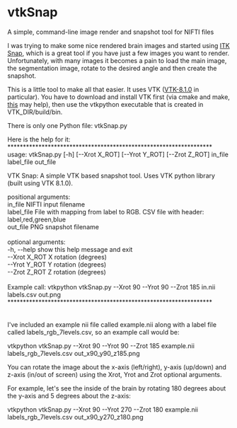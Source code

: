 # vtkSnap
A simple, command-line image render and snapshot tool for NIFTI files

I was trying to make some nice rendered brain images and started using [ITK Snap](https://github.com/pyushkevich/itksnap), which is a great tool if you have just a few images you want to render. Unfortunately, with many images it becomes a pain to load the main image, the segmentation image, rotate to the desired angle and then create the snapshot. 

This is a little tool to make all that easier. It uses VTK ([VTK-8.1.0](https://www.vtk.org/download/) in particular). You have to download and install VTK first (via cmake and make, [this](https://www.vtk.org/Wiki/VTK/Building/MacOSX) may help), then use the vtkpython executable that is created in VTK_DIR/build/bin.


There is only one Python file: vtkSnap.py 

Here is the help for it:
\
******************************************************************\
usage: vtkSnap.py [-h] [--Xrot X_ROT] [--Yrot Y_ROT] [--Zrot Z_ROT] in_file label_file out_file  

VTK Snap: A simple VTK based snapshot tool. Uses VTK python library (built
using VTK 8.1.0).

positional arguments:\
  in_file       NIFTI input filename\
  label_file    File with mapping from label to RGB. CSV file with header:\
                label,red,green,blue\
  out_file      PNG snapshot filename\
\
optional arguments:\
  -h, --help    show this help message and exit\
  --Xrot X_ROT  X rotation (degrees)\
  --Yrot Y_ROT  Y rotation (degrees)\
  --Zrot Z_ROT  Z rotation (degrees)\
\
Example call: vtkpython vtkSnap.py --Xrot 90 --Yrot 90 --Zrot 185 in.nii labels.csv out.png\
******************************************************************\
\
\
I've included an example nii file called example.nii along with a label file called labels_rgb_7levels.csv, so an example call would be:

vtkpython vtkSnap.py --Xrot 90 --Yrot 90 --Zrot 185 example.nii labels_rgb_7levels.csv out_x90_y90_z185.png

You can rotate the image about the x-axis (left/right), y-axis (up/down) and z-axis (in/out of screen) using the Xrot, Yrot and Zrot optional arguments.

For example, let's see the inside of the brain by rotating 180 degrees about the y-axis and 5 degrees about the z-axis:

vtkpython vtkSnap.py --Xrot 90 --Yrot 270 --Zrot 180 example.nii labels_rgb_7levels.csv out_x90_y270_z180.png


